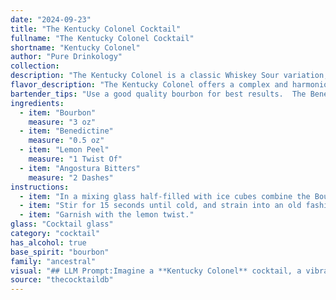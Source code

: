 ```yaml
---
date: "2024-09-23"
title: "The Kentucky Colonel Cocktail"
fullname: "The Kentucky Colonel Cocktail"
shortname: "Kentucky Colonel"
author: "Pure Drinkology"
collection:
description: "The Kentucky Colonel is a classic Whiskey Sour variation, a family known for their tart and refreshing nature. This cocktail's origins are shrouded in mystery, likely emerging from the vibrant bar scene of the early 20th century, with its combination of bourbon, herbal Benedictine, and a citrus twist epitomizing the era's sophisticated drinking culture. "
flavor_description: "The Kentucky Colonel offers a complex and harmonious blend. The robust, spicy notes of bourbon are beautifully balanced by the sweet, herbal complexity of Benedictine. A subtle citrus lift from the lemon peel adds a refreshing touch, cutting through the richness. The result is a smooth, warming cocktail that lingers on the palate with a hint of spice and citrus. "
bartender_tips: "Use a good quality bourbon for best results.  The Benedictine adds sweetness and herbal notes, so adjust the amount to your preference.  A good twist of lemon peel adds a refreshing touch and elevates the drink.  Don't over-muddle the peel - just a light squeeze to release oils.  Serve chilled in a coupe glass for a classic presentation. "
ingredients:
  - item: "Bourbon"
    measure: "3 oz"
  - item: "Benedictine"
    measure: "0.5 oz"
  - item: "Lemon Peel"
    measure: "1 Twist Of"
  - item: "Angostura Bitters"
    measure: "2 Dashes"
instructions:
  - item: "In a mixing glass half-filled with ice cubes combine the Bourbon and Benedictine and Bitters."
  - item: "Stir for 15 seconds until cold, and strain into an old fashioned glass."
  - item: "Garnish with the lemon twist."
glass: "Cocktail glass"
category: "cocktail"
has_alcohol: true
base_spirit: "bourbon"
family: "ancestral"
visual: "## LLM Prompt:Imagine a **Kentucky Colonel** cocktail, a vibrant blend of golden **Bourbon** and rich, amber **Benedictine**, kissed with the subtle essence of **lemon peel**.  **Describe the visual appeal of this cocktail.** * What is the **overall color** of the drink? * Is it **clear, cloudy, or layered**? * What is the **texture** like? * Are there any **visible elements** like ice cubes, fruit garnishes, or a lemon twist? * How does the **light play** off the drink? Focus on using **vivid and descriptive language** to paint a picture of the Kentucky Colonel's visual allure. "
source: "thecocktaildb"
---
```


